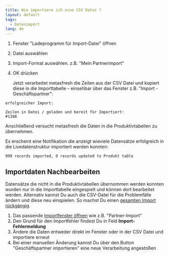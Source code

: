 ```yaml
---
title: Wie importiere ich eine CSV Datei ?
layout: default
tags:
  - Datenimport
lang: de
---
```


1. Fenster "Ladeprogramm für Import-Datei" öffnen
1. Datei auswählen
1. Import-Format auswählen. z.B. "Mein Partnerimport"
1. OK drücken

   Jetzt verarbeitet metasfresh die Zeilen aus der CSV Datei und kopiert diese in die Importtabelle - einsehbar über das Fenster z.B. "Import - Geschäftspartner":

```
erfolgreicher Import:

Zeilen in Datei / geladen und bereit für Importiert:
#1388
```
   
   Anschließend versucht metasfresh die Daten in die Produktivtabellen zu übernehmen.

   Es erscheint eine Notifikation die anzeigt wieviele Datensätze erfolgreich in die Livedatenstruktur importiert werden konnten:

```
999 records imported, 0 records updated to Produkt table
```

## Importdaten Nachbearbeiten

Datensätze die nicht in die Produktivtabellen übernommen werden konnten wurden nur in die Importtabelle eingespielt und können dort bearbeitet werden.
Alternativ kannst Du auch die CSV-Datei für die Problemfälle ändern und diese neu einspielen. So machst Du einen [gesamten Import rückgängig](Wie_mache_ich_einen_CSV_Import_komplett_rückgängig).

1. Das passende [Importfenster öffnen](Wie_finde_und_öffne_ich_ein_Fenster) wie z.B. "Partner-Import"
1. Den Grund für den Importfehler findest Du in Feld **Import-Fehlermeldung** 
1. Ändere die Daten entweder direkt im Fenster oder in der CSV Datei und importiere erneut
1. Bei einer manuellen Änderung kannst Du über den Button "Geschäftspartner importieren" eine neue Verarbeitung angestoßen
